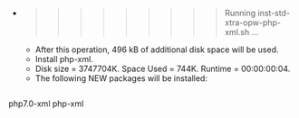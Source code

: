 * >>>>>>>>> Running inst-std-xtra-opw-php-xml.sh ...
  * After this operation, 496 kB of additional disk space will be used.
  * Install php-xml.
  * Disk size = 3747704K. Space Used = 744K. Runtime = 00:00:00:04.
  * The following NEW packages will be installed:
  ```bash
php7.0-xml php-xml
  ```
